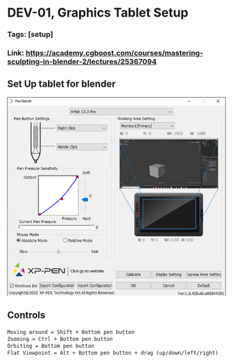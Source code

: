 # DEV-01, Graphics Tablet Setup
### Tags: [setup]
### Link: https://academy.cgboost.com/courses/mastering-sculpting-in-blender-2/lectures/25367094

## Set Up tablet for blender

![](../images/DEV-01/DEV-01-A1.png)

## Controls

    Moving around = Shift + Bottom pen button 
    Zooming = Ctrl + Bottom pen button 
    Orbiting = Bottom pen button
    Flat Viewpoint = Alt + Bottom pen button + drag (up/down/left/right)